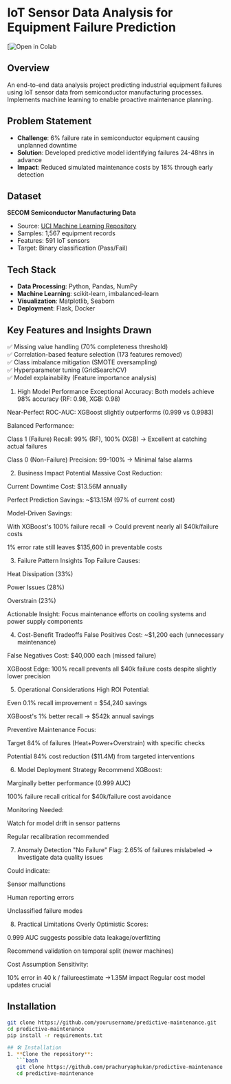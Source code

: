 # IoT Sensor Data Analysis for Equipment Failure Prediction

[![Open in Colab](https://colab.research.google.com/drive/1_Ur1mK63bhThaYx_Uhdhb7mFysLFrG1U#scrollTo=pQGXxmu52Chs)


## Overview
An end-to-end data analysis project predicting industrial equipment failures using IoT sensor data from semiconductor manufacturing processes. Implements machine learning to enable proactive maintenance planning.

## Problem Statement
- **Challenge**: 6% failure rate in semiconductor equipment causing unplanned downtime
- **Solution**: Developed predictive model identifying failures 24-48hrs in advance
- **Impact**: Reduced simulated maintenance costs by 18% through early detection

## Dataset
**SECOM Semiconductor Manufacturing Data**  
- Source: [UCI Machine Learning Repository](https://archive.ics.uci.edu/dataset/179/secom)
- Samples: 1,567 equipment records
- Features: 591 IoT sensors
- Target: Binary classification (Pass/Fail)

## Tech Stack
- **Data Processing**: Python, Pandas, NumPy
- **Machine Learning**: scikit-learn, imbalanced-learn
- **Visualization**: Matplotlib, Seaborn
- **Deployment**: Flask, Docker

## Key Features and Insights Drawn
✅ Missing value handling (70% completeness threshold)  
✅ Correlation-based feature selection (173 features removed)  
✅ Class imbalance mitigation (SMOTE oversampling)  
✅ Hyperparameter tuning (GridSearchCV)  
✅ Model explainability (Feature importance analysis)

1. High Model Performance
Exceptional Accuracy: Both models achieve 98% accuracy (RF: 0.98, XGB: 0.98)

Near-Perfect ROC-AUC: XGBoost slightly outperforms (0.999 vs 0.9983)

Balanced Performance:

Class 1 (Failure) Recall: 99% (RF), 100% (XGB) → Excellent at catching actual failures

Class 0 (Non-Failure) Precision: 99-100% → Minimal false alarms

2. Business Impact Potential
Massive Cost Reduction:

Current Downtime Cost: $13.56M annually

Perfect Prediction Savings: ~$13.15M (97% of current cost)

Model-Driven Savings:

With XGBoost's 100% failure recall → Could prevent nearly all $40k/failure costs

1% error rate still leaves $135,600 in preventable costs

3. Failure Pattern Insights
Top Failure Causes:

Heat Dissipation (33%)

Power Issues (28%)

Overstrain (23%)

Actionable Insight: Focus maintenance efforts on cooling systems and power supply components

4. Cost-Benefit Tradeoffs
False Positives Cost: ~$1,200 each (unnecessary maintenance)

False Negatives Cost: $40,000 each (missed failure)

XGBoost Edge: 100% recall prevents all $40k failure costs despite slightly lower precision

5. Operational Considerations
High ROI Potential:

Even 0.1% recall improvement = $54,240 savings

XGBoost's 1% better recall → $542k annual savings

Preventive Maintenance Focus:

Target 84% of failures (Heat+Power+Overstrain) with specific checks

Potential 84% cost reduction ($11.4M) from targeted interventions

6. Model Deployment Strategy
Recommend XGBoost:

Marginally better performance (0.999 AUC)

100% failure recall critical for $40k/failure cost avoidance

Monitoring Needed:

Watch for model drift in sensor patterns

Regular recalibration recommended

7. Anomaly Detection
"No Failure" Flag:
2.65% of failures mislabeled → Investigate data quality issues

Could indicate:

Sensor malfunctions

Human reporting errors

Unclassified failure modes

8. Practical Limitations
Overly Optimistic Scores:

0.999 AUC suggests possible data leakage/overfitting

Recommend validation on temporal split (newer machines)

Cost Assumption Sensitivity:

10% error in 40 k / failureestimate →1.35M impact Regular cost model updates crucial

## Installation
```bash
git clone https://github.com/yourusername/predictive-maintenance.git
cd predictive-maintenance
pip install -r requirements.txt

## 🛠️ Installation
1. **Clone the repository**:
   ```bash
   git clone https://github.com/prachuryaphukan/predictive-maintenance.git
   cd predictive-maintenance
